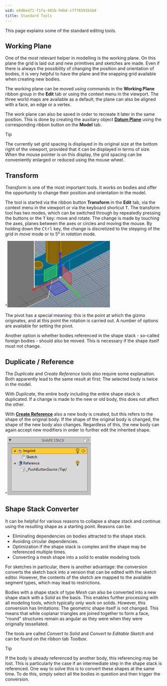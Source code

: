 ```yaml
---
uid: e0d6ed71-f1fa-481b-94b4-c7f76591b1b4
title: Standard Tools
---
```

This page explains some of the standard editing tools.

## Working Plane

One of the most relevant helper in modelling is the working plane. On this plane the grid is laid out and new primitives and sketches are made. Even if there is always the possibility of changing the position and orientation of bodies, it is very helpful to have the plane and the snapping grid available when creating new bodies.

The working plane can be moved using commands in the __Working Plane__ ribbon group in the __Edit__ tab or using the context menu in the viewport. The three world maps are available as a default; the plane can also be aligned with a face, an edge or a vertex. 

The work plane can also be saved in order to recreate it later in the same position. This is done by creating the auxiliary object __[Datum Plane](xref:322f5cc2-0fc7-43f9-bb80-5e87cb3e3651)__ using the corresponding ribbon button on the __Model__ tab.

> [!TIP]
> The currently set grid spacing is displayed in its original size at the bottom right of the viewport, provided that it can be displayed in terms of size. When the mouse pointer is on this display, the grid spacing can be conveniently enlarged or reduced using the mouse wheel.

## Transform

_Transform_ is one of the most important tools. It works on bodies and offer the opportunity to change their position and orientation in the model.

The tool is started via the ribbon button __Transform__ in the __Edit__ tab, via the context menu in the viewport or via the keyboard shortcut <kbd>T</kbd>. The transform tool has two modes, which can be switched through by repeatedly pressing the buttons or the <kbd>T</kbd> key: move and rotate. The change is made by touching the axes, planes between the axes or circles and moving the mouse. By holding down the <kbd>Ctrl</kbd> key, the change is discretized to the stepping of the grid in _move_ mode or to 5° in _rotation_ mode.

^![_Transform_ in _move_ mode](StandardToolsMoveGizmo.png)

The pivot has a special meaning: this is the point at which the gizmo originates, and at this point the rotation is carried out. A number of options are available for setting the pivot.

Another option is whether bodies referenced in the shape stack - so-called foreign bodies - should also be moved. This is necessary if the shape itself must not change.

## Duplicate / Reference

The _Duplicate_ and _Create Reference_ tools also require some explanation. Both apparently lead to the same result at first: The selected body is twice in the model. 

With _Duplicate_, the entire body including the entire shape stack is duplicated. If a change is made to the new or old body, this does not affect the other. 

With __[Create Reference](xref:55fc2982-4f52-4c9d-8e75-b1b100fd53b0)__ also a new body is created, but this refers to the shape of the original body. If the shape of the original body is changed, the shape of the new body also changes. Regardless of this, the new body can again accept new modifiers in order to further edit the inherited shape.

^![Shape stack of a _Reference_](StandardToolsReferenceStack.png)

## Shape Stack Converter

It can be helpful for various reasons to collapse a shape stack and continue using the resulting shape as a starting point. Reasons can be:
- Eliminating dependencies on bodies attracted to the shape stack.
- Avoiding circular dependencies.
- Optimization if the shape stack is complex and the shape may be referenced multiple times.
- Converting a mesh shape into a solid to enable modeling tools

For sketches in particular, there is another advantage: the conversion converts the sketch back into a version that can be edited with the sketch editor. However, the contents of the sketch are mapped to the available segment types, which may lead to restrictions.

Bodies with a shape stack of type _Mesh_ can also be converted into a new shape stack with a _Solid_ as the basis. This enables further processing with all modeling tools, which typically only work on solids. However, this conversion has limitations: The geometric shape itself is not changed. This means that while coplanar triangles are joined together to form a face, "round" structures remain as angular as they were when they were originally tessellated. 

The tools are called _Convert to Solid_ and _Convert to Editable Sketch_ and can be found on the ribbon tab _Toolbox_.

> [!TIP] 
> If the body is already referenced by another body, this referencing may be lost. This is particularly the case if an intermediate step in the shape stack is referenced. One way to solve this is to convert these shapes at the same time. To do this, simply select all the bodies in question and then trigger the conversion.

